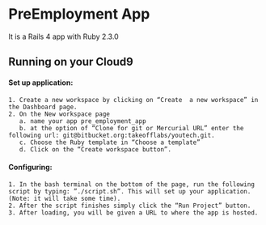 # PreEmployment App

It is a Rails 4 app with Ruby 2.3.0

## Running on your Cloud9
#### Set up application:                                                                                                                 
    1. Create a new workspace by clicking on “Create  a new workspace” in the Dashboard page.                                  
    2. On the New workspace page                                                                                                                   
       a. name your app pre_employment_app
       b. at the option of “Clone for git or Mercurial URL” enter the following url: git@bitbucket.org:takeofflabs/youtech.git. 
       c. Choose the Ruby template in “Choose a template”
       d. Click on the “Create workspace button”.

#### Configuring:
    1. In the bash terminal on the bottom of the page, run the following script by typing: ”./script.sh”. This will set up your application. (Note: it will take some time). 
    2. After the script finishes simply click the “Run Project” button.
    3. After loading, you will be given a URL to where the app is hosted.